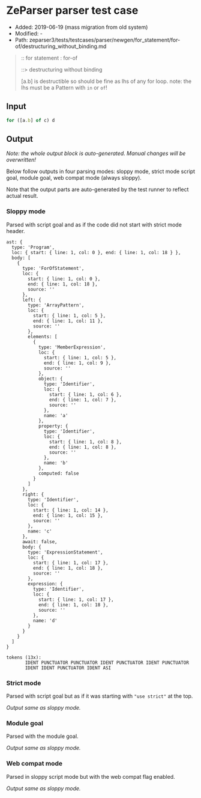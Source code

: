 # ZeParser parser test case

- Added: 2019-06-19 (mass migration from old system)
- Modified: -
- Path: zeparser3/tests/testcases/parser/newgen/for_statement/for-of/destructuring_without_binding.md

> :: for statement : for-of
>
> ::> destructuring without binding
>
> [a.b] is destructible so should be fine as lhs of any for loop. note: the lhs must be a Pattern with `in` or `of`!

## Input

`````js
for ([a.b] of c) d
`````

## Output

_Note: the whole output block is auto-generated. Manual changes will be overwritten!_

Below follow outputs in four parsing modes: sloppy mode, strict mode script goal, module goal, web compat mode (always sloppy).

Note that the output parts are auto-generated by the test runner to reflect actual result.

### Sloppy mode

Parsed with script goal and as if the code did not start with strict mode header.

`````
ast: {
  type: 'Program',
  loc: { start: { line: 1, col: 0 }, end: { line: 1, col: 18 } },
  body: [
    {
      type: 'ForOfStatement',
      loc: {
        start: { line: 1, col: 0 },
        end: { line: 1, col: 18 },
        source: ''
      },
      left: {
        type: 'ArrayPattern',
        loc: {
          start: { line: 1, col: 5 },
          end: { line: 1, col: 11 },
          source: ''
        },
        elements: [
          {
            type: 'MemberExpression',
            loc: {
              start: { line: 1, col: 5 },
              end: { line: 1, col: 9 },
              source: ''
            },
            object: {
              type: 'Identifier',
              loc: {
                start: { line: 1, col: 6 },
                end: { line: 1, col: 7 },
                source: ''
              },
              name: 'a'
            },
            property: {
              type: 'Identifier',
              loc: {
                start: { line: 1, col: 8 },
                end: { line: 1, col: 8 },
                source: ''
              },
              name: 'b'
            },
            computed: false
          }
        ]
      },
      right: {
        type: 'Identifier',
        loc: {
          start: { line: 1, col: 14 },
          end: { line: 1, col: 15 },
          source: ''
        },
        name: 'c'
      },
      await: false,
      body: {
        type: 'ExpressionStatement',
        loc: {
          start: { line: 1, col: 17 },
          end: { line: 1, col: 18 },
          source: ''
        },
        expression: {
          type: 'Identifier',
          loc: {
            start: { line: 1, col: 17 },
            end: { line: 1, col: 18 },
            source: ''
          },
          name: 'd'
        }
      }
    }
  ]
}

tokens (13x):
       IDENT PUNCTUATOR PUNCTUATOR IDENT PUNCTUATOR IDENT PUNCTUATOR
       IDENT IDENT PUNCTUATOR IDENT ASI
`````

### Strict mode

Parsed with script goal but as if it was starting with `"use strict"` at the top.

_Output same as sloppy mode._

### Module goal

Parsed with the module goal.

_Output same as sloppy mode._

### Web compat mode

Parsed in sloppy script mode but with the web compat flag enabled.

_Output same as sloppy mode._

